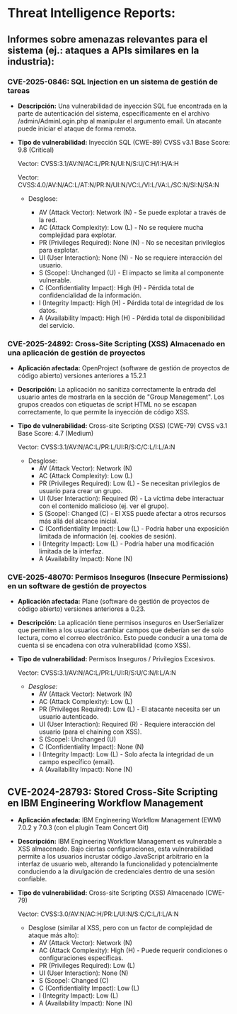 # Threat Intelligence Reports:
## Informes sobre amenazas relevantes para el sistema (ej.: ataques a APIs similares en la industria):

### CVE-2025-0846: SQL Injection en un sistema de gestión de tareas
  * **Descripción:** Una vulnerabilidad de inyección SQL fue encontrada en la parte de autenticación del sistema, específicamente en el archivo /admin/AdminLogin.php al manipular el argumento email. Un atacante puede iniciar el ataque de forma remota.

* **Tipo de vulnerabilidad:** Inyección SQL (CWE-89)
CVSS v3.1 Base Score: 9.8 (Critical)

     Vector: CVSS:3.1/AV:N/AC:L/PR:N/UI:N/S:U/C:H/I:H/A:H 

     Vector: CVSS:4.0/AV:N/AC:L/AT:N/PR:N/UI:N/VC:L/VI:L/VA:L/SC:N/SI:N/SA:N
    * Desglose:
        
        * AV (Attack Vector): Network (N) - Se puede explotar a través de la red.
        * AC (Attack Complexity): Low (L) - No se requiere mucha complejidad para explotar.
        * PR (Privileges Required): None (N) - No se necesitan privilegios para explotar.
        * UI (User Interaction): None (N) - No se requiere interacción del usuario.
        * S (Scope): Unchanged (U) - El impacto se limita al componente vulnerable.
        * C (Confidentiality Impact): High (H) - Pérdida total de confidencialidad de la información.
        * I (Integrity Impact): High (H) - Pérdida total de integridad de los datos.
        * A (Availability Impact): High (H) - Pérdida total de disponibilidad del servicio.

### CVE-2025-24892: Cross-Site Scripting (XSS) Almacenado en una aplicación de gestión de proyectos
* **Aplicación afectada:** OpenProject (software de gestión de proyectos de código abierto) versiones anteriores a 15.2.1
* **Descripción:** La aplicación no sanitiza correctamente la entrada del usuario antes de mostrarla en la sección de "Group Management". Los grupos creados con etiquetas de script HTML no se escapan correctamente, lo que permite la inyección de código XSS.

* **Tipo de vulnerabilidad:** Cross-site Scripting (XSS) (CWE-79)
CVSS v3.1 Base Score: 4.7 (Medium)


     Vector: CVSS:3.1/AV:N/AC:L/PR:L/UI:R/S:C/C:L/I:L/A:N
     * Desglose:
        * AV (Attack Vector): Network (N)
        * AC (Attack Complexity): Low (L)
        * PR (Privileges Required): Low (L) - Se necesitan privilegios de usuario para crear un grupo.
        * UI (User Interaction): Required (R) - La víctima debe interactuar con el contenido malicioso (ej. ver el grupo).
        * S (Scope): Changed (C) - El XSS puede afectar a otros recursos más allá del alcance inicial.
        * C (Confidentiality Impact): Low (L) - Podría haber una exposición limitada de información (ej. cookies de sesión).
        * I (Integrity Impact): Low (L) - Podría haber una modificación limitada de la interfaz.
        * A (Availability Impact): None (N)

### CVE-2025-48070: Permisos Inseguros (Insecure Permissions) en un software de gestión de proyectos 

* **Aplicación afectada:** Plane (software de gestión de proyectos de código abierto) versiones anteriores a 0.23.
* **Descripción:** La aplicación tiene permisos inseguros en UserSerializer que permiten a los usuarios cambiar campos que deberían ser de solo lectura, como el correo electrónico. Esto puede conducir a una toma de cuenta si se encadena con otra vulnerabilidad (como XSS).
* **Tipo de vulnerabilidad:** Permisos Inseguros / Privilegios Excesivos.

     Vector: CVSS:3.1/AV:N/AC:L/PR:L/UI:R/S:U/C:N/I:L/A:N

    * *Desglose:*
        * AV (Attack Vector): Network (N)
        * AC (Attack Complexity): Low (L)
        * PR (Privileges Required): Low (L) - El atacante necesita ser un usuario autenticado.
        * UI (User Interaction): Required (R) - Requiere interacción del usuario (para el chaining con XSS).
        * S (Scope): Unchanged (U)
        * C (Confidentiality Impact): None (N)
        * I (Integrity Impact): Low (L) - Solo afecta la integridad de un campo específico (email).
        * A (Availability Impact): None (N)

## CVE-2024-28793: Stored Cross-Site Scripting en IBM Engineering Workflow Management

* **Aplicación afectada:** IBM Engineering Workflow Management (EWM) 7.0.2 y 7.0.3 (con el plugin Team Concert Git)
* **Descripción:** IBM Engineering Workflow Management es vulnerable a XSS almacenado. Bajo ciertas configuraciones, esta vulnerabilidad permite a los usuarios incrustar código JavaScript arbitrario en la interfaz de usuario web, alterando la funcionalidad y potencialmente conduciendo a la divulgación de credenciales dentro de una sesión confiable.
* **Tipo de vulnerabilidad:** Cross-site Scripting (XSS) Almacenado (CWE-79)

     Vector: CVSS:3.0/AV:N/AC:H/PR:L/UI:N/S:C/C:L/I:L/A:N
    * Desglose (similar al XSS, pero con un factor de complejidad de ataque más alto):
        * AV (Attack Vector): Network (N)
        * AC (Attack Complexity): High (H) - Puede requerir condiciones o configuraciones específicas.
        * PR (Privileges Required): Low (L)
        * UI (User Interaction): None (N)
        * S (Scope): Changed (C)
        * C (Confidentiality Impact): Low (L)
        * I (Integrity Impact): Low (L)
        * A (Availability Impact): None (N)


